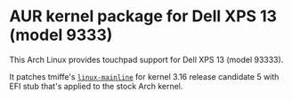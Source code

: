 # AUR kernel package for Dell XPS 13 (model 9333)

This Arch Linux provides touchpad support for Dell XPS 13 (model 93333).

It patches tmiffe's [`linux-mainline`](fddada) for kernel 3.16 release candidate 5 with EFI stub that's applied to the stock Arch kernel.